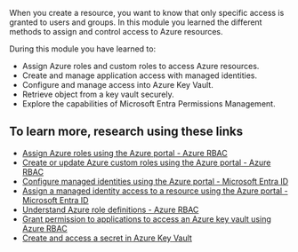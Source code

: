 When you create a resource, you want to know that only specific access is granted to users and groups. In this module you learned the different methods to assign and control access to Azure resources.

During this module you have learned to:

- Assign Azure roles and custom roles to access Azure resources.
- Create and manage application access with managed identities.
- Configure and manage access into Azure Key Vault.
- Retrieve object from a key vault securely.
- Explore the capabilities of Microsoft Entra Permissions Management.

## To learn more, research using these links

- [Assign Azure roles using the Azure portal - Azure RBAC](/azure/role-based-access-control/role-assignments-steps)
- [Create or update Azure custom roles using the Azure portal - Azure RBAC](/azure/role-based-access-control/custom-roles)
- [Configure managed identities using the Azure portal - Microsoft Entra ID](/entra/identity/managed-identities-azure-resources/)
- [Assign a managed identity access to a resource using the Azure portal - Microsoft Entra ID](/entra/identity/managed-identities-azure-resources/how-to-assign-access-azure-resource?pivots=identity-mi-access-cli)
- [Understand Azure role definitions - Azure RBAC](/azure/role-based-access-control/role-definitions)
- [Grant permission to applications to access an Azure key vault using Azure RBAC](/azure/key-vault/general/assign-access-policy)
- [Create and access a secret in Azure Key Vault](/azure/key-vault/secrets/quick-create-portal)
